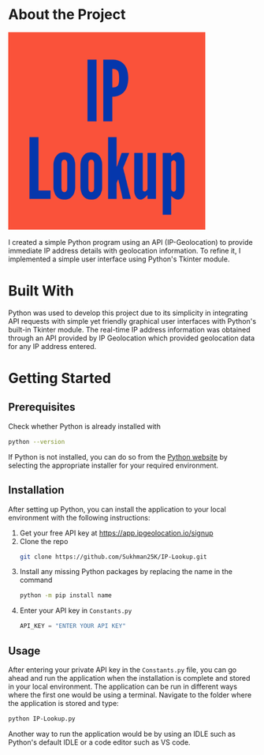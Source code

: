 # About the Project

<img src="https://github.com/Sukhman25K/IP-Lookup/blob/main/IPLookup-logo.png?raw=true" alt="Image of the application's logo with the title" height="400" width="400">

I created a simple Python program using an API (IP-Geolocation) to provide immediate IP address details with geolocation information. To refine it, I implemented a simple user interface using Python's Tkinter module.

# Built With
Python was used to develop this project due to its simplicity in integrating API requests with simple yet friendly graphical user interfaces with Python's built-in Tkinter module. The real-time IP address information was obtained through an API provided by IP Geolocation which provided geolocation data for any IP address entered.

# Getting Started
## Prerequisites
Check whether Python is already installed with
```sh
python --version
```
If Python is not installed, you can do so from the [Python website](https://www.python.org/downloads) by selecting the appropriate installer for your required environment.

## Installation
After setting up Python, you can install the application to your local environment with the following instructions:
1. Get your free API key at <https://app.ipgeolocation.io/signup>
2. Clone the repo
   ```sh
   git clone https://github.com/Sukhman25K/IP-Lookup.git
   ```
3. Install any missing Python packages by replacing the name in the command 
   ```sh
   python -m pip install name
   ```
4. Enter your API key in ```Constants.py```
   ```py
   API_KEY = "ENTER YOUR API KEY"
   ```

## Usage
After entering your private API key in the ```Constants.py``` file, you can go ahead and run the application when the installation is complete and stored in your local environment. The application can be run in different ways where the first one would be using a terminal. Navigate to the folder where the application is stored and type:
```sh
python IP-Lookup.py
```

Another way to run the application would be by using an IDLE such as Python's default IDLE or a code editor such as VS code.
